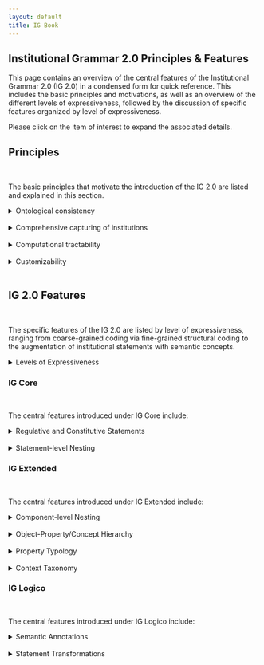 ```yaml
---
layout: default
title: IG Book
---
```


## Institutional Grammar 2.0 Principles & Features

This page contains an overview of the central features of the Institutional Grammar 2.0 (IG 2.0) in a condensed form for quick reference. This includes the basic principles and motivations, as well as an overview of the different levels of expressiveness, followed by the discussion of specific features organized by level of expressiveness. 

Please click on the item of interest to expand the associated details.

## Principles

<br/>

The basic principles that motivate the introduction of the IG 2.0 are listed and explained in this section.

<details>
  <summary>Ontological consistency</summary><br/>
  
Ontological consistency describes the unambiguous characterization of the functional linkage of components in institutional statements with respect to each and/or the institutional setting (for more details, see Section 3.1 of the book). A specific refinement introduced in the IG 2.0 is the distinction between activation conditions and execution constraints as part of a statement specification.
  
</details>
<br/> 

<details>
  <summary>Comprehensive capturing of institutions</summary><br/>

Comprehensiveness in the context of the IG describes the ability to parse institutional statements comprehensively without omitting relevant institutional statement (e.g., omitting statements, or information within statements). Specifically the integrated treatment of regulative and constitutive statement forms address this issue, alongside the different forms of nesting that capture institutional information in detail.

</details>
<br/> 

<details>
  <summary>Computational tractability</summary><br/>
  
Computational tractability interacts with the objective of ontological consistency by making components and statements as a whole accessible for computational treatment. This includes the well-defined nature of components as well as enabling fine-grained parsing of institutional statements.

</details>
<br/> 

<details>
  <summary>Customizability</summary><br/>
  
The IG has found application in diverse domains. The refined IG aims at better accommodating diverse applications of the IG by allowing the analyst to selectively apply or forego features of the IG as part of the parsing process. The aim is to extract information that best corresponds to downstream use using particular analytical techniques (e.g., statistical treatment, behavioral modeling, formal reasoning).

</details>
  
<br/>

## IG 2.0 Features

<br/>

The specific features of the IG 2.0 are listed by level of expressiveness, ranging from coarse-grained coding via fine-grained structural coding to the augmentation of institutional statements with semantic concepts. 

<details>
<summary>Levels of Expressiveness</summary><br/>

Levels of expressiveness reflect the different levels of detail and focus at which institutional statements are encoded to meet different analytical objectives. 
  
*IG Core* as the basic level aims at capturing institutional information broadly, but comprehensively. Central here is the compatibility to the original Institutional Grammar by Crawford and Ostrom, alongside conceptual refinements that increase the ontological consistency and rigor of the IG. Specific examples include the distinction between activation conditions (conditions that lead to the applicability of a given institutional statements) and execution constraints (qualifications of the activity or function of the institutional statement) as part of the *Context* components (*Conditions* in Crawford and Ostrom's version), as well as the introduction of a constitutive syntactic form that enables a comprehensive capturing of institutional information.<br/>  
  
*IG Extended* aims at capturing *structural detail* by allowing fine-grained parsing on component level (i.e., parsing of institutional information within individual components), as well as extraction of richer conceptual structures embedded in institutional statements (e.g., conceptual relationships between entities in component property). This further includes the richer contextualization of selected components based on annotations of *Context*.<br/>
  
*IG Logico*, as the highest level of expressiveness, focuses on the *semantic aspects* of the institutional information, and specifically the epistemological embedding of the statement parsing in the theory and/or frameworks of interest. This includes the augmentation of encoded information with semantic annotations derived or linked to particular theories, or drawn from selected taxonomies maintained as part of the IG 2.0 (e.g., role annotations, governance functions of actors/actions). IG Logico further introduces a formal syntactic and semantic treatment of institutional statements, including the ability to transform institutional statements based on their structural properties.<br/>

In IG 2.0, a central assumption is the incremental encoding of institutional information at the different levels and their features (ensuring that features on higher levels can draw on features encoded on lower levels) as visualized in the following.
  
<center><img src="/figures/IGBibCodingAnalysis.png" width="45%"></center>
  
However, analysts are free to selectively draw on features from specific or across levels that best correspond to their analytical needs or objectives as part of their coding, with the main priorities for the different levels highlighted in the figure below.

<center><img src="/figures/IGLevelObjectives.png" width="55%"></center>
  
</details>

### IG Core

<br/>

The central features introduced under IG Core include:

<details>
<summary>Regulative and Constitutive Statements</summary><br/>

The IG supports the notion of regulative and constitutive statements. 
  
*Regulative statements* include expressions that regulative of particular actors' behavior in terms of permissions (e.g., `may`) or associated duty (e.g., obligations or prohibitions), and in the IG, follow a principle structure that includes *Attributes*, *Deontic*, *Aim*, *Object* variants (direct and indirect object), and *Context* variants (activation conditions and execution constraints). Regulative statements can further describe consequences for the non-fulfillment of specified statements. 
 
Example: ```A(Citizens) D(must) I(submit) Bdir(tax returns) Bind(at the end of the following financial year).```
  
This statement explicitly signal obligations associated with a particular actor. 
  
*Constitutive statements* describe features of an institutional setting, e.g., by defining or introducing entities into the institutional setting, which can include actors, aims, venues, roles, objects and artifacts relevant in a given institutional setting. Central components include the *Constituted Entity*, *Modal*, *Constitutive Function*, *Constituting Properties*, *Context* variants (activation conditions and execution constraints). Constitutive statements can further describe consequences for the non-fulfillment of such statements. In contrast to regulative statements, such consequences are often existential in kind.
  
Example: ```E(Voters) F(are) P(citizens) P,p(aged 18 and older).```
  
This statement defines what voters are. Specific permissions and duty can be specified by corresponding regulative statements. 
  
</details>
<br/> 

<details>
<summary>Statement-level Nesting</summary><br/>

Central to the IG 2.0 is the introduction of nested institutional statements. The concepts builds on two observations, firstly that consequences in institutional statements have the structure of institutional statements (or states) themselves, and can thus be expressed using the same the syntactic form as applied for the leading statement. Consequently, institutional statements are divided into a part that is *monitored* (reflecting the *monitored statement*), and the second *consequential* part (reflecting the *consequential statement*) that captures the consequences for violating the monitored statement. This form of nesting is referred to as *vertical nesting*.
  
Example: ```A(Individuals) D(must [NOT]) I(violate) Bdir(public order), or else O{A(enforcement officials) D(must) I(intervene)}.```
  
The second observation refers to the common combination of terms in natural language, such as the combination of selected components (e.g., multiple actors and actions, such as ``Individuals may not enter or leave dwellings during curfew.``) in a single statement. Such statements can be conceptually decomposed into logically-combined *atomic institutional statements* to capture the institutional content in detail and with semantic precision. This form of nesting is referred to as *horizontal nesting*, since the evaluation of one statement (unlike in the vertical case) is in principle not conditional on the other.
  
Example: ```A(Individuals) D(may [NOT]) I((enter [AND] leave)) Bdir(dwellings) Cac(during curfew).```, which is conceptually equivalent to 
  
  ```{A(Individuals) D(may [NOT]) I(enter) Bdir(dwellings) Cac(during curfew).} [AND] {A(Individuals) D(may [NOT]) I(leave) Bdir(dwellings) Cac(during curfew).}``` 
  
Note that this particular example reveals the ambiguous use of `or` in natural language; logically, the statement implies the prohibition to neither enter nor leave. The purpose of the logical operators is to make such linkages explicit.

</details>

### IG Extended

<br/>

The central features introduced under IG Extended include:

<details>
<summary>Component-level Nesting</summary><br/>

Component-level nesting extends the concept of statement-level nesting by allowing the substitution of individual components with institutional state(ments). This way it is possible to explicitly parse the structure of activation conditions, which often contain institutional state information expressed in terms of the AIC or EFC pattern. This principle extends to various other components, including *Attributes*, *Object* variants, *Context* variants, *Constituted Entities*, *Constituting Properties*, as well as all *Properties* associated with selected components (e.g., *Attributes Properties*).

Example: ```A(Student) D(must) I(submit) Bdir(assignment) Cex(by the end of the term), Cac{unless [NOT] A(coordinator) I(has specified) a Bdir,p(different) Bdir(due date) Cex(in the course description)}.```
  
</details>
<br/> 

<details>
<summary>Object-Property/Concept Hierarchy</summary><br/>
  
A central feature to capture concept structures embedded within institutional statements is to be able to recognize the quality of the relationships of concepts, including the detection of functional dependencies (e.g., a suspension of certification, where the suspension necessarily depends on the existence of the certification in the first place) and potential logical relationships between those concepts. This feature is useful if the analyst seeks to extract a concept hierarchy, e.g., for the construction of ontologies, as part of the analysis process. The following figure exemplifies this for a given scenario describing a certification that can selectively be suspended, revoked based on a written notification. A richer discussion is offered as part of Section 5.1.4 of the book, as well as the <a href="https://arxiv.org/abs/2008.08937" target="_blank">IG 2.0 Codebook</a>.

<center><img src="/figures/ObjectPropertyHierarchyExample.png" width="45%"></center>
  
</details>
<br/> 

<details>
<summary>Property Typology</summary><br/>

The *Property Typology* offers a systematic qualification of properties as either *quantitative* or *qualitative* in nature (alongside further sub categories) in order to differentiate descriptors that are central for the evaluation of the fulfillment of a provision (e.g., ```*all* *accredited* members shall vote```, where *all* is a descriptor of quantitative kind, whereas *accredited* merely captures the quality associated with the concept *members*). The principles and the motivation of this feature are further discussed in Section 5.1.5 of the book.
  
</details>
<br/> 

<details>
<summary>Context Taxonomy</summary><br/>

The *Context Taxonomy* builds on Crawford and Ostrom's original conceptual characterization of the *Conditions* component (e.g., temporal, spatial and procedural aspects) and expands this categorization into a richer taxonomic structure that captures diverse types of context, including method, event and domanial categories, amongst others. Details are provided in the <a href="https://arxiv.org/abs/2008.08937" target="_blank">IG 2.0 Codebook</a>.
  
</details>

### IG Logico

<br/>

The central features introduced under IG Logico include:

<details>
<summary>Semantic Annotations</summary><br/>

IG Logico aims at developing an epistemological linkage between the domain of interest and the encoded institutional information. Central here is the ability to annotate encoded information using semantic annotations that capture functional role (*Institutional Functions*) or signal that the component values convey with respect to the domain or through the applied analytical lens. Referencing an example of such institutional function, analyzing an institutional setting with respect to compliance behavior `not submitting the tax return on time` reflects a violation (whereas `submission on time` reflects the institutional function of signaling compliance). IG 2.0 provides a set of predefined taxonomies prepared for the annotations of selected components (e.g., roles, metatypes of referenced concepts, as well as institutional functions in the context of compliance assessment), but further allows for the introduction of classifications drawn from the domain of the analyst. More details can found in Section 6.1.2 onwards in the book, as well as the <a href="https://arxiv.org/abs/2008.08937" target="_blank">IG 2.0 Codebook</a>.
  
</details>
<br/> 

<details>
<summary>Statement Transformations</summary><br/>

With the encoding at higher levels of expressiveness (IG Extended or Logico), institutional statements can in principle be transformed algorithmically, e.g., to reflect policy from specific actors' perspectives, establish a uniform structural representation to facilitate downstream analysis or comparative studies, or extrapolation of multiple involved actors' perspectives tacitly captured in institutional statements for richer behavioral models or assessment of biases captured in policy. See Section 6.1.4 of the book for details on transformation rules and Section 8.3 for illustrative applications. 
  
</details>
<br/> 
